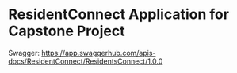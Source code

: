 # ResidentConnect Application for Capstone Project

Swagger:
https://app.swaggerhub.com/apis-docs/ResidentConnect/ResidentsConnect/1.0.0
